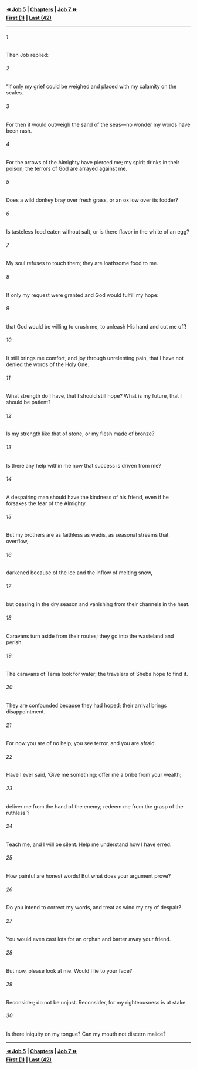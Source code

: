   
**[⏪ Job 5](./Job%205.md) | [Chapters](./_index.md) | [Job 7 ⏩](./Job%207.md)**  
**[First (1)](./Job%201.md) | [Last (42)](./Job%2042.md)**  
  
---  
  
###### 1  
Then Job replied:  
  
###### 2  
“If only my grief could be weighed and placed with my calamity on the scales.  
  
###### 3  
For then it would outweigh the sand of the seas—no wonder my words have been rash.  
  
###### 4  
For the arrows of the Almighty have pierced me; my spirit drinks in their poison; the terrors of God are arrayed against me.  
  
###### 5  
Does a wild donkey bray over fresh grass, or an ox low over its fodder?  
  
###### 6  
Is tasteless food eaten without salt, or is there flavor in the white of an egg?  
  
###### 7  
My soul refuses to touch them; they are loathsome food to me.  
  
###### 8  
If only my request were granted and God would fulfill my hope:  
  
###### 9  
that God would be willing to crush me, to unleash His hand and cut me off!  
  
###### 10  
It still brings me comfort, and joy through unrelenting pain, that I have not denied the words of the Holy One.  
  
###### 11  
What strength do I have, that I should still hope? What is my future, that I should be patient?  
  
###### 12  
Is my strength like that of stone, or my flesh made of bronze?  
  
###### 13  
Is there any help within me now that success is driven from me?  
  
###### 14  
A despairing man should have the kindness of his friend, even if he forsakes the fear of the Almighty.  
  
###### 15  
But my brothers are as faithless as wadis, as seasonal streams that overflow,  
  
###### 16  
darkened because of the ice and the inflow of melting snow,  
  
###### 17  
but ceasing in the dry season and vanishing from their channels in the heat.  
  
###### 18  
Caravans turn aside from their routes; they go into the wasteland and perish.  
  
###### 19  
The caravans of Tema look for water; the travelers of Sheba hope to find it.  
  
###### 20  
They are confounded because they had hoped; their arrival brings disappointment.  
  
###### 21  
For now you are of no help; you see terror, and you are afraid.  
  
###### 22  
Have I ever said, ‘Give me something; offer me a bribe from your wealth;  
  
###### 23  
deliver me from the hand of the enemy; redeem me from the grasp of the ruthless’?  
  
###### 24  
Teach me, and I will be silent. Help me understand how I have erred.  
  
###### 25  
How painful are honest words! But what does your argument prove?  
  
###### 26  
Do you intend to correct my words, and treat as wind my cry of despair?  
  
###### 27  
You would even cast lots for an orphan and barter away your friend.  
  
###### 28  
But now, please look at me. Would I lie to your face?  
  
###### 29  
Reconsider; do not be unjust. Reconsider, for my righteousness is at stake.  
  
###### 30  
Is there iniquity on my tongue? Can my mouth not discern malice?  
  
  
---  
  
**[⏪ Job 5](./Job%205.md) | [Chapters](./_index.md) | [Job 7 ⏩](./Job%207.md)**  
**[First (1)](./Job%201.md) | [Last (42)](./Job%2042.md)**  
  
